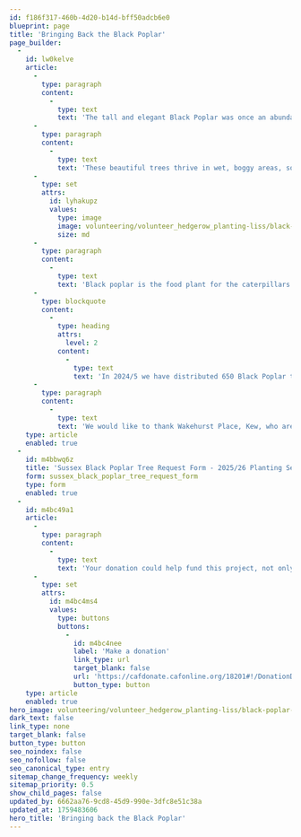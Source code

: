 ```yaml
---
id: f186f317-460b-4d20-b14d-bff50adcb6e0
blueprint: page
title: 'Bringing Back the Black Poplar'
page_builder:
  -
    id: lw0kelve
    article:
      -
        type: paragraph
        content:
          -
            type: text
            text: 'The tall and elegant Black Poplar was once an abundant tree species in Britain. However over recent years this imposing tree has become rare, and according to the Forestry Commission it is one of the most endangered native timber tree species in the UK. '
      -
        type: paragraph
        content:
          -
            type: text
            text: 'These beautiful trees thrive in wet, boggy areas, so are often found alongside rivers or floodplains. We are now on a mission to help boost numbers of the Black Poplar by planting them in our project area. '
      -
        type: set
        attrs:
          id: lyhakupz
          values:
            type: image
            image: volunteering/volunteer_hedgerow_planting-liss/black-poplar-in-tree-tube.jpeg
            size: md
      -
        type: paragraph
        content:
          -
            type: text
            text: 'Black poplar is the food plant for the caterpillars of many moths, including the hornet, wood leopard, poplar hawk and figure of eight. The catkins provide an early source of pollen and nectar for bees and other insects, and the seeds are eaten by birds.'
      -
        type: blockquote
        content:
          -
            type: heading
            attrs:
              level: 2
            content:
              -
                type: text
                text: 'In 2024/5 we have distributed 650 Black Poplar trees - a fantastic achievement. '
      -
        type: paragraph
        content:
          -
            type: text
            text: 'We would like to thank Wakehurst Place, Kew, who are our partners for the Sussex Black Poplar project, and the South Downs Trust - Trees for the Downs for their support.  Thank you!'
    type: article
    enabled: true
  -
    id: m4bbwq6z
    title: 'Sussex Black Poplar Tree Request Form - 2025/26 Planting Season'
    form: sussex_black_poplar_tree_request_form
    type: form
    enabled: true
  -
    id: m4bc49a1
    article:
      -
        type: paragraph
        content:
          -
            type: text
            text: 'Your donation could help fund this project, not only helping Black Poplars to once again become a common sight in Sussex, but also helping all the wildlife which depend on this tree to flourish. '
      -
        type: set
        attrs:
          id: m4bc4ms4
          values:
            type: buttons
            buttons:
              -
                id: m4bc4nee
                label: 'Make a donation'
                link_type: url
                target_blank: false
                url: 'https://cafdonate.cafonline.org/18201#!/DonationDetails'
                button_type: button
    type: article
    enabled: true
hero_image: volunteering/volunteer_hedgerow_planting-liss/black-poplar-thriving-april.jpeg
dark_text: false
link_type: none
target_blank: false
button_type: button
seo_noindex: false
seo_nofollow: false
seo_canonical_type: entry
sitemap_change_frequency: weekly
sitemap_priority: 0.5
show_child_pages: false
updated_by: 6662aa76-9cd8-45d9-990e-3dfc8e51c38a
updated_at: 1759483606
hero_title: 'Bringing back the Black Poplar'
---
```

